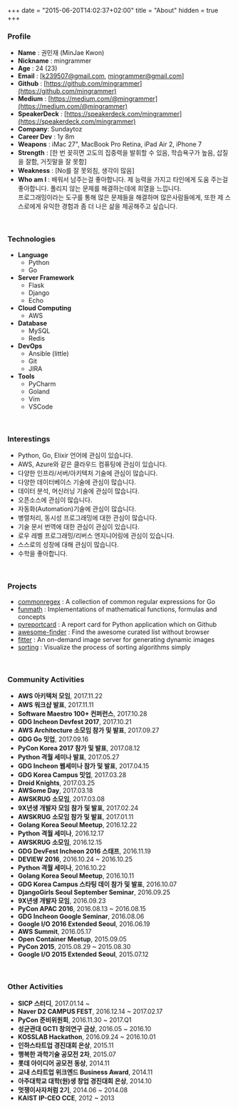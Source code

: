 +++
date = "2015-06-20T14:02:37+02:00"
title = "About"
hidden = true
+++

### Profile
* **Name** : 권민재 (MinJae Kwon)
* **Nickname** : mingrammer
* **Age** : 24 (23)
* **Email** : [[k239507@gmail.com](mailto://k239507@gmail.com), [mingrammer@gmail.com](mingrammer@gmail.com)]
* **Github** : [https://github.com/mingrammer](https://github.com/mingrammer)
* **Medium** : [https://medium.com/@mingrammer](https://medium.com/@mingrammer)
* **SpeakerDeck** : [https://speakerdeck.com/mingrammer](https://speakerdeck.com/mingrammer)
* **Company**: Sundaytoz
* **Career Dev** : 1y 8m
* **Weapons** : iMac 27", MacBook Pro Retina, iPad Air 2, iPhone 7
* **Strength** : [한 번 꽂히면 고도의 집중력을 발휘할 수 있음, 학습욕구가 높음, 삽질을 잘함, 거짓말을 잘 못함]
* **Weakness** : [No를 잘 못외침, 생각이 많음]
* **Who am I** : 배워서 남주는걸 좋아합니다. 제 능력을 가지고 타인에게 도움 주는걸 좋아합니다. 풀리지 않는 문제를 해결하는데에 희열을 느낍니다. <br>  프로그래밍이라는 도구를 통해 많은 문제들을 해결하며 많은사람들에게, 또한 제 스스로에게 유익한 경험과 좀 더 나은 삶을 제공해주고 싶습니다.

<br>

### Technologies
* **Language**
    * Python
    * Go
* **Server Framework**
    * Flask
    * Django
    * Echo
* **Cloud Computing**
    * AWS
* **Database**
    * MySQL
    * Redis
* **DevOps**
    * Ansible (little)
    * Git
    * JIRA
* **Tools**
    * PyCharm
    * Goland
    * Vim
    * VSCode

<br>

### Interestings
* Python, Go, Elixir 언어에 관심이 있습니다.
* AWS, Azure와 같은 클라우드 컴퓨팅에 관심이 있습니다.
* 다양한 인프라/서버/아키텍처 기술에 관심이 많습니다.
* 다양한 데이터베이스 기술에 관심이 많습니다.
* 데이터 분석, 머신러닝 기술에 관심이 많습니다.
* 오픈소스에 관심이 많습니다.
* 자동화(Automation)기술에 관심이 많습니다.
* 병렬처리, 동시성 프로그래밍에 대한 관심이 많습니다.
* 기술 문서 번역에 대한 관심이 관심이 있습니다.
* 로우 레벨 프로그래밍/리버스 엔지니어링에 관심이 있습니다.
* 스스로의 성장에 대해 관심이 많습니다.
* 수학을 좋아합니다.

<br>

### Projects
* [commonregex](https://github.com/mingrammer/commonregex) : A collection of common regular expressions for Go
* [funmath](https://github.com/mingrammer/funmath) : Implementations of mathematical functions, formulas and concepts
* [pyreportcard](https://github.com/mingrammer/pyreportcard) : A report card for Python application which on Github
* [awesome-finder](https://github.com/mingrammer/awesome-finder) : Find the awesome curated list without browser
* [fitter](https://github.com/mingrammer/fitter) : An on-demand image server for generating dynamic images
* [sorting](https://github.com/mingrammer/sorting) : Visualize the process of sorting algorithms simply

<br>

### Community Activities
* **AWS 아키텍처 모임**, 2017.11.22
* **AWS 워크샵 발표**, 2017.11.11
* **Software Maestro 100+ 컨퍼런스**, 2017.10.28
* **GDG Incheon Devfest 2017**, 2017.10.21
* **AWS Architecture 소모임 참가 및 발표**, 2017.09.27
* **GDG Go 밋업**, 2017.09.16
* **PyCon Korea 2017 참가 및 발표**, 2017.08.12
* **Python 격월 세미나 발표**, 2017.05.27
* **GDG Incheon 웹세미나 참가 및 발표**, 2017.04.15
* **GDG Korea Campus 밋업**, 2017.03.28
* **Droid Knights**, 2017.03.25
* **AWSome Day**, 2017.03.18
* **AWSKRUG 소모임**, 2017.03.08
* **9X년생 개발자 모임 참가 및 발표**, 2017.02.24
* **AWSKRUG 소모임 참가 및 발표**, 2017.01.11
* **Golang Korea Seoul Meetup**, 2016.12.22
* **Python 격월 세미나**, 2016.12.17
* **AWSKRUG 소모임**, 2016.12.15
* **GDG DevFest Incheon 2016 스태프**, 2016.11.19
* **DEVIEW 2016**, 2016.10.24 ~ 2016.10.25
* **Python 격월 세미나**, 2016.10.22
* **Golang Korea Seoul Meetup**, 2016.10.11
* **GDG Korea Campus 스타팅 데이 참가 및 발표**, 2016.10.07
* **DjangoGirls Seoul September Seminar**, 2016.09.25
* **9X년생 개발자 모임**, 2016.09.23
* **PyCon APAC 2016**, 2016.08.13 ~ 2016.08.15
* **GDG Incheon Google Seminar**, 2016.08.06
* **Google I/O 2016 Extended Seoul**, 2016.06.19
* **AWS Summit**, 2016.05.17
* **Open Container Meetup**, 2015.09.05
* **PyCon 2015**, 2015.08.29 ~ 2015.08.30
* **Google I/O 2015 Extended Seoul**, 2015.07.12

<br>

### Other Activities
* **SICP 스터디**, 2017.01.14 ~
* **Naver D2 CAMPUS FEST**, 2016.12.14 ~ 2017.02.17
* **PyCon 준비위원회**, 2016.11.30 ~ 2017.Q1
* **성균관대 GCTI 창의연구 금상**, 2016.05 ~ 2016.10
* **KOSSLAB Hackathon**, 2016.09.24 ~ 2016.10.01
* **인하스타트업 경진대회 은상**, 2015.11
* **행복한 과학기술 공모전 2차**, 2015.07
* **롯데 아이디어 공모전 동상**, 2014.11
* **교내 스타트업 위크엔드 Business Award**, 2014.11
* **아주대학교 대학(원)생 창업 경진대회 은상**, 2014.10
* **멋쟁이사자처럼 2기**, 2014.06 ~ 2014.08
* **KAIST IP-CEO CCE**, 2012 ~ 2013
